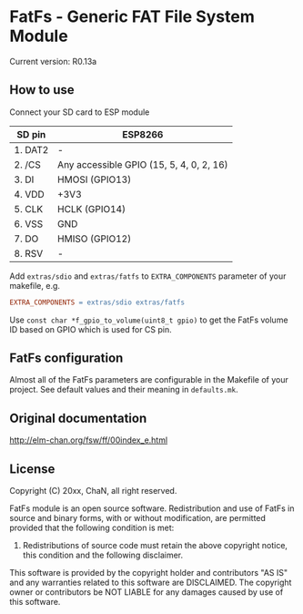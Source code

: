 # FatFs - Generic FAT File System Module

Current version: R0.13a

## How to use

Connect your SD card to ESP module

 SD pin |  ESP8266 
--------|------------
1. DAT2 |  -
2. /CS  | Any accessible GPIO (15, 5, 4, 0, 2, 16)
3. DI   | HMOSI (GPIO13)
4. VDD  | +3V3
5. CLK  | HCLK (GPIO14)
6. VSS  | GND
7. DO   | HMISO (GPIO12)
8. RSV  | - 

Add `extras/sdio` and `extras/fatfs` to `EXTRA_COMPONENTS` parameter of your
makefile, e.g.

```Makefile
EXTRA_COMPONENTS = extras/sdio extras/fatfs
```

Use `const char *f_gpio_to_volume(uint8_t gpio)` to get the FatFs volume ID
based on GPIO which is used for CS pin.

## FatFs configuration

Almost all of the FatFs parameters are configurable in the Makefile of your
project. See default values and their meaning in `defaults.mk`.

## Original documentation

http://elm-chan.org/fsw/ff/00index_e.html

## License

Copyright (C) 20xx, ChaN, all right reserved.

FatFs module is an open source software. Redistribution and use of FatFs in
source and binary forms, with or without modification, are permitted provided
that the following condition is met:

1. Redistributions of source code must retain the above copyright notice,
   this condition and the following disclaimer.

This software is provided by the copyright holder and contributors "AS IS"
and any warranties related to this software are DISCLAIMED.
The copyright owner or contributors be NOT LIABLE for any damages caused
by use of this software.


